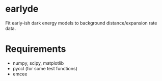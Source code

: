 # earlyde
Fit early-ish dark energy models to background distance/expansion rate data.

Requirements
============
 * numpy, scipy, matplotlib
 * pyccl (for some test functions)
 * emcee

